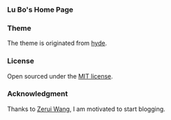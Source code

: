 ### Lu Bo's Home Page

<!--[http://www.lubome.com](http://www.lubome.com)-->


### Theme

The theme is originated from [hyde](https://github.com/poole/hyde).

### License

Open sourced under the [MIT license](LICENSE.md).

### Acknowledgment

Thanks to [Zerui Wang](https://www.wangzerui.com/), I am motivated to start blogging.
